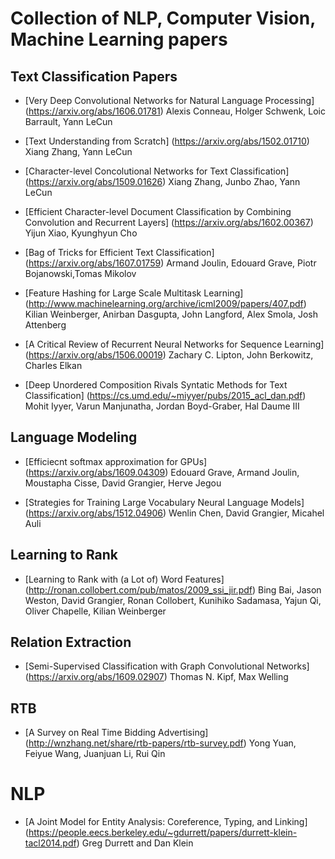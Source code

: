# Collection of NLP, Computer Vision, Machine Learning papers

## Text Classification Papers

* [Very  Deep Convolutional Networks for Natural Language Processing] (https://arxiv.org/abs/1606.01781)
Alexis Conneau, Holger Schwenk, Loic Barrault, Yann LeCun

* [Text Understanding from Scratch] (https://arxiv.org/abs/1502.01710)
Xiang Zhang, Yann LeCun

* [Character-level Concolutional Networks for Text Classification] (https://arxiv.org/abs/1509.01626)
Xiang Zhang, Junbo Zhao, Yann LeCun


* [Efficient Character-level Document Classification by Combining Convolution and Recurrent Layers] (https://arxiv.org/abs/1602.00367)
Yijun Xiao, Kyunghyun Cho


* [Bag of Tricks for Efficient Text Classification] (https://arxiv.org/abs/1607.01759)
Armand Joulin, Edouard Grave, Piotr Bojanowski,Tomas Mikolov

* [Feature Hashing for Large Scale Multitask Learning] (http://www.machinelearning.org/archive/icml2009/papers/407.pdf)
Kilian Weinberger, Anirban Dasgupta, John Langford, Alex Smola, Josh Attenberg

* [A Critical Review of Recurrent Neural Networks for Sequence Learning] (https://arxiv.org/abs/1506.00019)
Zachary C. Lipton, John Berkowitz, Charles Elkan


* [Deep Unordered Composition Rivals Syntatic Methods for Text Classification] (https://cs.umd.edu/~miyyer/pubs/2015_acl_dan.pdf)
Mohit Iyyer, Varun Manjunatha, Jordan Boyd-Graber, Hal Daume III


## Language Modeling

* [Efficiecnt softmax approximation for GPUs] (https://arxiv.org/abs/1609.04309)
Edouard Grave, Armand Joulin, Moustapha Cisse, David Grangier, Herve Jegou

* [Strategies for Training Large Vocabulary Neural Language Models] (https://arxiv.org/abs/1512.04906)
Wenlin Chen, David Grangier, Micahel Auli


## Learning to Rank

* [Learning to Rank with (a Lot of) Word Features] (http://ronan.collobert.com/pub/matos/2009_ssi_jir.pdf)
Bing Bai, Jason Weston, David Grangier, Ronan Collobert, Kunihiko Sadamasa, Yajun Qi,
Oliver Chapelle, Kilian Weinberger


## Relation Extraction

* [Semi-Supervised Classification with Graph Convolutional Networks] (https://arxiv.org/abs/1609.02907)
Thomas N. Kipf, Max Welling

## RTB
* [A Survey on Real Time Bidding Advertising] (http://wnzhang.net/share/rtb-papers/rtb-survey.pdf)
Yong Yuan, Feiyue Wang, Juanjuan Li, Rui Qin


# NLP

* [A Joint Model for Entity Analysis: Coreference, Typing, and Linking] (https://people.eecs.berkeley.edu/~gdurrett/papers/durrett-klein-tacl2014.pdf)
Greg Durrett and Dan Klein

